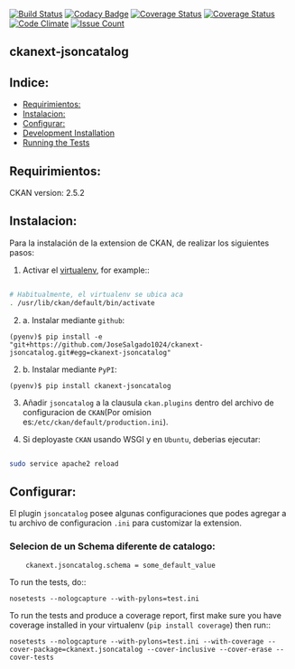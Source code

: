 [![Build Status](https://travis-ci.org/JoseSalgado1024/ckanext-jsoncatalog.svg?branch=master)](https://travis-ci.org/JoseSalgado1024/ckanext-jsoncatalog)
[![Codacy Badge](https://api.codacy.com/project/badge/Grade/358fea95190c4f068492b66390b3a3de)](https://www.codacy.com/app/JoseSalgado1024/ckanext-jsoncatalog?utm_source=github.com&amp;utm_medium=referral&amp;utm_content=JoseSalgado1024/ckanext-jsoncatalog&amp;utm_campaign=Badge_Grade)
[![Coverage Status](https://coveralls.io/repos/github/JoseSalgado1024/ckanext-jsoncatalog/badge.svg?branch=master)](https://coveralls.io/github/JoseSalgado1024/ckanext-jsoncatalog?branch=master)
[![Coverage Status](https://img.shields.io/github/license/mashape/apistatus.svg)](https://img.shields.io/github/license/mashape/apistatus.svg)
[![Code Climate](https://codeclimate.com/github/JoseSalgado1024/ckanext-jsoncatalog/badges/gpa.svg)](https://codeclimate.com/github/JoseSalgado1024/ckanext-jsoncatalog)
[![Issue Count](https://codeclimate.com/github/JoseSalgado1024/ckanext-jsoncatalog/badges/issue_count.svg)](https://codeclimate.com/github/JoseSalgado1024/ckanext-jsoncatalog)


ckanext-jsoncatalog
---

Indice:
---

<!-- MarkdownTOC -->

* [Requirimientos:](#requirimientos)
* [Instalacion:](#instalacion)
* [Configurar:](#configurar)
* [Development Installation](#development-installation)
* [Running the Tests](#running-the-tests)

<!-- /MarkdownTOC -->


Requirimientos:
---
CKAN version: 2.5.2


Instalacion:
---
Para la instalación de la extension  de CKAN, de realizar los siguientes pasos:

1. Activar el [virtualenv](https://wiki.archlinux.org/index.php/Python/Virtual_environment_(Espa%C3%B1ol)), for example::
     
```bash

# Habitualmente, el virtualenv se ubica aca
. /usr/lib/ckan/default/bin/activate

```

2. a. Instalar mediante ``github``:
```
(pyenv)$ pip install -e "git+https://github.com/JoseSalgado1024/ckanext-jsoncatalog.git#egg=ckanext-jsoncatalog"

```

2. b. Instalar mediante ``PyPI``:
```
(pyenv)$ pip install ckanext-jsoncatalog

```

3. Añadir ``jsoncatalog`` a la clausula ``ckan.plugins`` dentro del archivo de configuracion de ``CKAN``(Por omision es:``/etc/ckan/default/production.ini``).


4. Si deployaste ``CKAN`` usando WSGI y en ``Ubuntu``, deberias ejecutar:

```bash

sudo service apache2 reload

```


Configurar:
---

El plugin ``jsoncatalog`` posee algunas configuraciones que podes agregar a tu archivo de configuracion ``.ini`` para customizar la extension.


### Selecion de un Schema diferente de catalogo:
```bash
    ckanext.jsoncatalog.schema = some_default_value
```



To run the tests, do::

    nosetests --nologcapture --with-pylons=test.ini

To run the tests and produce a coverage report, first make sure you have
coverage installed in your virtualenv (``pip install coverage``) then run::

    nosetests --nologcapture --with-pylons=test.ini --with-coverage --cover-package=ckanext.jsoncatalog --cover-inclusive --cover-erase --cover-tests
